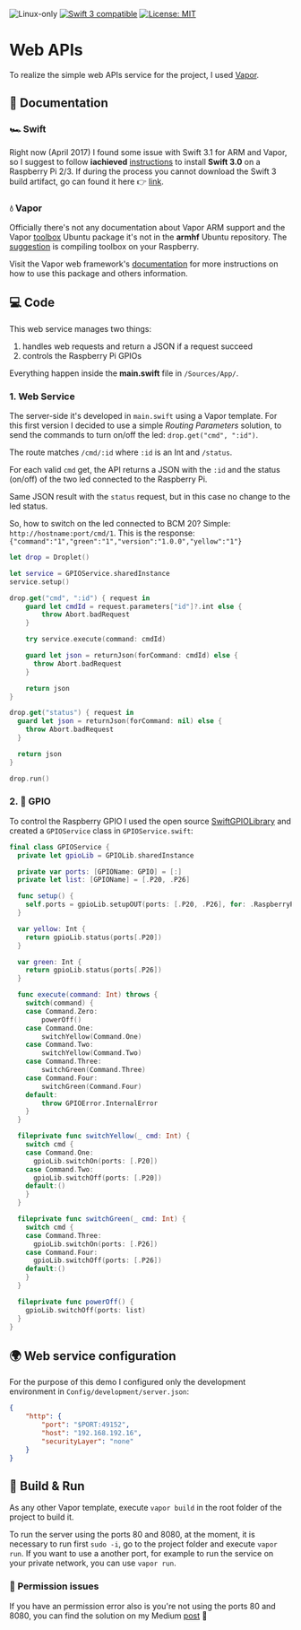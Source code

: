 <p>
<img src="https://img.shields.io/badge/os-linux-green.svg?style=flat" alt="Linux-only" />
<a href="https://developer.apple.com/swift"><img src="https://img.shields.io/badge/swift3-compatible-orange.svg?style=flat" alt="Swift 3 compatible" /></a>
<a href="https://raw.githubusercontent.com/uraimo/SwiftyGPIO/master/LICENSE"><img src="http://img.shields.io/badge/license-MIT-blue.svg?style=flat" alt="License: MIT" /></a>
</p>


# Web APIs

To realize the simple web APIs service for the project, I used [Vapor](https://vapor.codes/).

## 📖 Documentation

### 🏎 Swift
Right now (April 2017) I found some issue with Swift 3.1 for ARM and Vapor, so I suggest to follow **iachieved** [instructions](http://dev.iachieved.it/iachievedit/swift-3-0-on-raspberry-pi-2-and-3/) to install **Swift 3.0** on a Raspberry Pi 2/3. If during the process you cannot download the Swift 3 build artifact, go can found it here 👉 [link](http://47.186.11.166/job/Swift-3.0-Pi3-ARM-Incremental/).

### 💧 Vapor
Officially there's not any documentation about Vapor ARM support and the Vapor [toolbox](https://vapor.github.io/documentation/getting-started/install-toolbox.html) Ubuntu package it's not in the **armhf** Ubuntu repository. The [suggestion](https://github.com/vapor/toolbox/issues/158#issuecomment-292478149) is compiling toolbox on your Raspberry.

Visit the Vapor web framework's [documentation](http://docs.vapor.codes) for more instructions on how to use this package and others information.

## 💻 Code

This web service manages two things:

1. handles web requests and return a JSON if a request succeed
2. controls the Raspberry Pi GPIOs

Everything happen inside the **main.swift** file in `/Sources/App/`.

### 1. Web Service

The server-side it's developed in `main.swift` using a Vapor template. For this first version I decided to use a simple *Routing Parameters* solution, to send the commands to turn on/off the led: `drop.get("cmd", ":id")`.

The route matches `/cmd/:id` where `:id` is an Int and `/status`.

For each valid `cmd` get, the API returns a JSON with the `:id` and the status (on/off) of the two led connected to the Raspberry Pi.

Same JSON result with the `status` request, but in this case no change to the led status.

So, how to switch on the led connected to BCM 20? Simple:
`http://hostname:port/cmd/1`.
This is the response:
`{"command":"1","green":"1","version":"1.0.0","yellow":"1"}`

```swift
let drop = Droplet()

let service = GPIOService.sharedInstance
service.setup()

drop.get("cmd", ":id") { request in
    guard let cmdId = request.parameters["id"]?.int else {
        throw Abort.badRequest
    }

    try service.execute(command: cmdId)

    guard let json = returnJson(forCommand: cmdId) else {
      throw Abort.badRequest
    }

    return json
}

drop.get("status") { request in
  guard let json = returnJson(forCommand: nil) else {
    throw Abort.badRequest
  }

  return json
}

drop.run()
```

### 2. 🚥 GPIO
To control the Raspberry GPIO I used the open source [SwiftGPIOLibrary](https://github.com/darthpelo/SwiftGPIOLibrary) and created a `GPIOService` class in `GPIOService.swift`:

```swift
final class GPIOService {
  private let gpioLib = GPIOLib.sharedInstance

  private var ports: [GPIOName: GPIO] = [:]
  private let list: [GPIOName] = [.P20, .P26]

  func setup() {
    self.ports = gpioLib.setupOUT(ports: [.P20, .P26], for: .RaspberryPi2)
  }

  var yellow: Int {
    return gpioLib.status(ports[.P20])
  }

  var green: Int {
    return gpioLib.status(ports[.P26])
  }

  func execute(command: Int) throws {
    switch(command) {
    case Command.Zero:
        powerOff()
    case Command.One:
        switchYellow(Command.One)
    case Command.Two:
        switchYellow(Command.Two)
    case Command.Three:
        switchGreen(Command.Three)
    case Command.Four:
        switchGreen(Command.Four)
    default:
        throw GPIOError.InternalError
    }
  }

  fileprivate func switchYellow(_ cmd: Int) {
    switch cmd {
    case Command.One:
      gpioLib.switchOn(ports: [.P20])
    case Command.Two:
      gpioLib.switchOff(ports: [.P20])
    default:()
    }
  }

  fileprivate func switchGreen(_ cmd: Int) {
    switch cmd {
    case Command.Three:
      gpioLib.switchOn(ports: [.P26])
    case Command.Four:
      gpioLib.switchOff(ports: [.P26])
    default:()
    }
  }

  fileprivate func powerOff() {
    gpioLib.switchOff(ports: list)
  }
}
```

## 🌍 Web service configuration

For the purpose of this demo I configured only the development environment in `Config/development/server.json`:
```json
{
	"http": {
		"port": "$PORT:49152",
		"host": "192.168.192.16",
		"securityLayer": "none"
	}
}
```

## 🚀 Build & Run

As any other Vapor template, execute `vapor build` in the root folder of the project to build it.

To run the server using the ports 80 and 8080, at the moment, it is necessary to run first `sudo -i`, go to the project folder and execute `vapor run`.
If you want to use a another port, for example to run the service on your private network, you can use `vapor run`.

### 👮 Permission issues
If you have an permission error also is you're not using the ports 80 and 8080, you can find the solution on my Medium [post](https://medium.com/@darthpelo/swift-swift-everywhere-eba445ef2bcd) 🙂 
